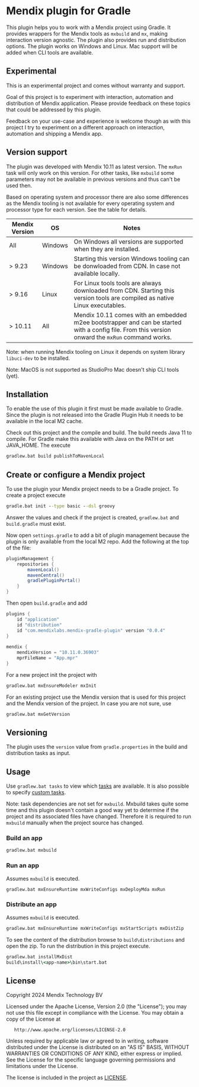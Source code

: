 # Mendix plugin for Gradle

This plugin helps you to work with a Mendix project using Gradle. It provides 
wrappers for the Mendix tools as `mxbuild` and `mx`, making interaction
version agnostic. The plugin also provides run and distribution options. The
plugin works on Windows and Linux. Mac support will be added when CLI tools
are available.

## Experimental

This is an experimental project and comes without warranty and support.

Goal of this project is to experiment with interaction, automation and
distribution of Mendix application. Please provide feedback on these 
topics that could be addressed by this plugin. 

Feedback on your use-case and experience is welcome though as with this 
project I try to experiment on a different approach on interaction, 
automation and shipping a Mendix app.

## Version support

The plugin was developed with Mendix 10.11 as latest version. The `mxRun` 
task will only work  on this version. For other tasks, like `mxbuild` some
parameters may not be available in previous versions and thus can't be used
then.

Based on operating system and processor there are also some differences as
the Mendix tooling is not available for every operating system and processor
type for each version. See the table for details.

| Mendix Version | OS       | Notes                                                                                                                                            | 
|----------------|----------|--------------------------------------------------------------------------------------------------------------------------------------------------|
| All            | Windows  | On Windows all versions are supported when they are installed.                                                                                   |
| \> 9.23        | Windows  | Starting this version Windows tooling can be donwloaded from CDN. In case not available locally.                                                 |
| \> 9.16        | Linux    | For Linux tools tools are always downloaded from CDN. Starting this version tools are compiled as native Linux executables.                      |
| \> 10.11       | All      | Mendix 10.11 comes with an embedded m2ee bootstrapper and can be started with a config file. From this version onward the `mxRun` command works. |

Note: when running Mendix tooling on Linux it depends on system library 
`libuci-dev` to be installed.

Note: MacOS is not supported as StudioPro Mac doesn't ship CLI tools (yet).


## Installation

To enable the use of this plugin it first must be made available to Gradle.
Since the plugin is not released into the Gradle Plugin Hub it needs to be
available in the local M2 cache. 

Check out this project and the compile and build. The build needs Java 11 to
compile. For Gradle make this available with Java on the PATH or set JAVA_HOME.
The execute

```bat
gradlew.bat build publishToMavenLocal
```

## Create or configure a Mendix project

To use the plugin your Mendix project needs to be a Gradle project. To create 
a project execute

```bat
gradle.bat init --type basic --dsl groovy
```

Answer the values and check if the project is created, `gradlew.bat` and 
`build.gradle` must exist. 

Now open `settings.gradle` to add a bit of plugin management because the
plugin is only available from the local M2 repo. Add the following at the top
of the file:

```groovy
pluginManagement {
    repositories {
        mavenLocal()
        mavenCentral()
        gradlePluginPortal()
    }
}
```

Then open `build.gradle` and add 

```groovy
plugins {
    id "application"
    id "distribution"
    id "com.mendixlabs.mendix-gradle-plugin" version "0.0.4"
}
 
mendix {
    mendixVersion = "10.11.0.36903"
    mprFileName = "App.mpr"
}
```

For a new project init the project with

```bat
gradlew.bat mxEnsureModeler mxInit
```

For an existing project use the Mendix version that is used for this project
and the Mendix version of the project. In case you are not sure, use

```bat
gradlew.bat mxGetVersion
```

## Versioning

The plugin uses the `version` value from `gradle.properties` in the build 
and distribution tasks as input.

## Usage

Use `gradlew.bat tasks` to view which [tasks](docs/tasks.md) are available. It 
is also possible to specify [custom tasks](docs/mxcommand.md).

Note: task dependencies are not set for `mxbuild`. Mxbuild takes quite some 
time and this plugin doesn't contain a good way yet to determine if the 
project and its associated files have changed. Therefore it is required to
run `mxbuild` manually when the project source has changed.


### Build an app

```bat
gradlew.bat mxbuild
```

### Run an app

Assumes `mxbuild` is executed.

```bat
gradlew.bat mxEnsureRuntime mxWriteConfigs mxDeployMda mxRun
```

### Distribute an app

Assumes `mxbuild` is executed.

```bat
gradlew.bat mxEnsureRuntime mxWriteConfigs mxStartScripts mxDistZip
```

To see the content of the distribution browse to `build\distributions` and 
open the zip. To run the distribution in this project execute.

```bat
gradlew.bat installMxDist
build\install\<app-name>\bin\start.bat
```

## License

Copyright 2024 Mendix Technology BV

Licensed under the Apache License, Version 2.0 (the "License");
you may not use this file except in compliance with the License.
You may obtain a copy of the License at

       http://www.apache.org/licenses/LICENSE-2.0

Unless required by applicable law or agreed to in writing, software
distributed under the License is distributed on an "AS IS" BASIS,
WITHOUT WARRANTIES OR CONDITIONS OF ANY KIND, either express or implied.
See the License for the specific language governing permissions and
limitations under the License.

The license is included in the project as [LICENSE](LICENSE).  